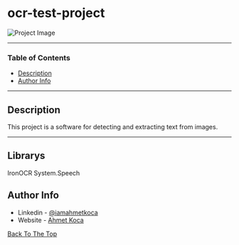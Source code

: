 # ocr-test-project

![Project Image](https://ahmetkoca.com.tr/github/ocr-test-project/ocr-test-project.png)



---

### Table of Contents


- [Description](#description)
- [Author Info](#author-info)
---

## Description

This project is a software for detecting and extracting text from images.



---


## Librarys

IronOCR
System.Speech








## Author Info

- Linkedin - [@iamahmetkoca](https://www.linkedin.com/in/iamahmetkoca/)
- Website - [Ahmet Koca](https://ahmetkoca.com.tr)

[Back To The Top](#read-me-template)
